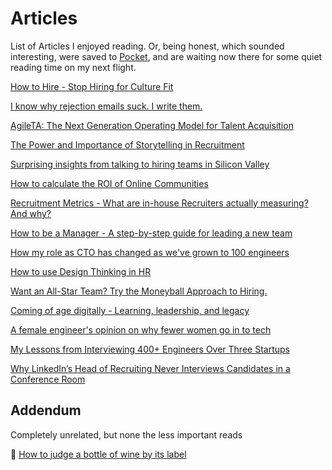 # Articles  

List of Articles I enjoyed reading. Or, being honest, which sounded interesting, were saved to [Pocket](https://getpocket.com/), and are waiting now there for some quiet reading time on my next flight. 

[How to Hire - Stop Hiring for Culture Fit](https://hbr.org/2018/01/how-to-hire)  

[I know why rejection emails suck. I write them.](https://triplebyte.com/blog/rejection-feedback)  

[AgileTA: The Next Generation Operating Model for Talent Acquisition](https://www.linkedin.com/pulse/agileta-next-generation-operating-model-talent-dave-putterman/)  

[The Power and Importance of Storytelling in Recruitment](https://www.sourcecon.com/the-power-and-importance-of-storytelling-in-recruitment/)

[Surprising insights from talking to hiring teams in Silicon Valley](https://medium.com/@jmtame/surprising-insights-from-talking-to-hiring-teams-in-silicon-valley-e8f06b8f9aa)  

[How to calculate the ROI of Online Communities](https://www.feverbee.com/roi/)  

[Recruitment Metrics - What are in-house Recruiters actually measuring? And why?](https://www.linkedin.com/pulse/recruitment-metrics-what-in-house-recruiters-actually-laura-peakall/)  

[How to be a Manager - A step-by-step guide for leading a new team](https://getweeklyupdate.com/manager-guide) 

[How my role as CTO has changed as we've grown to 100 engineers](https://engineering.gusto.com/how-my-role-as-cto-has-changed-as-weve-grown-to-100-engineers/)  

[How to use Design Thinking in HR](https://www.myhrfuture.com/blog/2018/8/14/how-to-use-design-thinking-in-hr)

[Want an All-Star Team? Try the Moneyball Approach to Hiring.](https://hirelearning.breezy.hr/want-an-all-star-team-try-the-moneyball-approach-to-hiring-13178cc0a539)  

[Coming of age digitally - Learning, leadership, and legacy](https://www2.deloitte.com/insights/us/en/focus/digital-maturity/coming-of-age-digitally-learning-leadership-legacy.html)

[A female engineer's opinion on why fewer women go in to tech](https://www.kapwing.com/blog/a-female-engineers-opinion-on-fewer-women-in-tech/)  

[My Lessons from Interviewing 400+ Engineers Over Three Startups](http://firstround.com/review/my-lessons-from-interviewing-400-engineers-over-three-startups/)

[Why LinkedIn’s Head of Recruiting Never Interviews Candidates in a Conference Room](https://business.linkedin.com/talent-solutions/blog/talent-on-tap/2018/never-interview-in-conference-room)

## Addendum
Completely unrelated, but none the less important reads

🍷 [How to judge a bottle of wine by its label](https://thetakeout.com/how-to-judge-a-bottle-of-wine-by-its-label-1828030852) 
